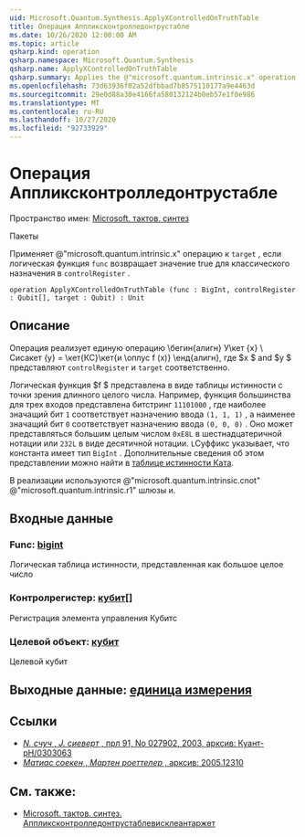 ```yaml
---
uid: Microsoft.Quantum.Synthesis.ApplyXControlledOnTruthTable
title: Операция Аппликсконтролледонтрустабле
ms.date: 10/26/2020 12:00:00 AM
ms.topic: article
qsharp.kind: operation
qsharp.namespace: Microsoft.Quantum.Synthesis
qsharp.name: ApplyXControlledOnTruthTable
qsharp.summary: Applies the @"microsoft.quantum.intrinsic.x" operation on `target`, if the Boolean function `func` evaluates to true for the classical assignment in `controlRegister`.
ms.openlocfilehash: 73d63936f02a52dfbbad7b8575110177a9e4463d
ms.sourcegitcommit: 29e0d88a30e4166fa580132124b0eb57e1f0e986
ms.translationtype: MT
ms.contentlocale: ru-RU
ms.lasthandoff: 10/27/2020
ms.locfileid: "92733929"
---
```

# <a name="applyxcontrolledontruthtable-operation"></a>Операция Аппликсконтролледонтрустабле

Пространство имен: [Microsoft. тактов. синтез](xref:Microsoft.Quantum.Synthesis)

Пакеты [](https://nuget.org/packages/)


Применяет @"microsoft.quantum.intrinsic.x" операцию к `target` , если логическая функция `func` возвращает значение true для классического назначения в `controlRegister` .

```qsharp
operation ApplyXControlledOnTruthTable (func : BigInt, controlRegister : Qubit[], target : Qubit) : Unit
```


## <a name="description"></a>Описание

Операция реализует единую операцию \бегин{алигн} У\кет {x} \ Сисакет {y} = \кет{КС}\кет{и \оплус f (x)} \енд{алигн}, где $x $ and $y $ представляют `controlRegister` и `target` соответственно.

Логическая функция $f $ представлена в виде таблицы истинности с точки зрения длинного целого числа.
Например, функция большинства для трех входов представлена битстринг `11101000` , где наиболее значащий бит `1` соответствует назначению ввода `(1, 1, 1)` , а наименее значащий бит `0` соответствует назначению ввода `(0, 0, 0)` .
Оно может представляться большим целым числом `0xE8L` в шестнадцатеричной нотации или `232L` в виде десятичной нотации.  `L`Суффикс указывает, что константа имеет тип `BigInt` .
Дополнительные сведения об этом представлении можно найти в [таблице истинности Ката](https://github.com/microsoft/QuantumKatas/tree/main/TruthTables).

В реализации используются @"microsoft.quantum.intrinsic.cnot" @"microsoft.quantum.intrinsic.r1" шлюзы и.

## <a name="input"></a>Входные данные

### <a name="func--bigint"></a>Func: [bigint](xref:microsoft.quantum.lang-ref.bigint)

Логическая таблица истинности, представленная как большое целое число


### <a name="controlregister--qubit"></a>Контролрегистер: [кубит](xref:microsoft.quantum.lang-ref.qubit)[]

Регистрация элемента управления Кубитс


### <a name="target--qubit"></a>Целевой объект: [кубит](xref:microsoft.quantum.lang-ref.qubit)

Целевой кубит



## <a name="output--unit"></a>Выходные данные: [единица измерения](xref:microsoft.quantum.lang-ref.unit)



## <a name="references"></a>Ссылки

- [*N. счуч* , *J. сиеверт* , прл 91, No 027902, 2003, арксив: Куант-pH/0303063](https://arxiv.org/abs/quant-ph/0303063)
- [*Матиас соекен* , *Мартен роеттелер* , арксив: 2005.12310](https://arxiv.org/abs/2005.12310)

## <a name="see-also"></a>См. также:

- [Microsoft. тактов. синтез. Аппликсконтролледонтрустаблевисклеантаржет](xref:Microsoft.Quantum.Synthesis.ApplyXControlledOnTruthTableWithCleanTarget)